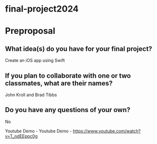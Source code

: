 # final-project2024

# Preproposal

## What idea(s) do you have for your final project?

Create an iOS app using Swift


## If you plan to collaborate with one or two classmates, what are their names?

John Kroll and Brad Tibbs


## Do you have any questions of your own?
No

Youtube Demo - Youtube Demo - https://www.youtube.com/watch?v=T_ndEEppc0g

